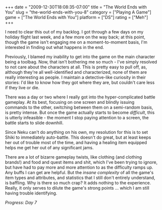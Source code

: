 +++
date = "2009-12-30T18:08:35-07:00"
title = "The World Ends with You"
slug = "the-world-ends-with-you-8"
category = ["Playing A Game"]
game = ["The World Ends with You"]
platform = ["DS"]
rating = ["Meh"]
+++

I need to clear this out of my backlog.  I got through a few days on my holiday flight last week, and a few more on the way back; at this point, though the game isn't engaging me on a moment-to-moment basis, I'm interested in finding out what happens in the end.

Previously, I blamed my inability to get into the game on the main character being a toolbag.  Now, that isn't bothering me so much - I've simply resolved to not care about the characters at all.  This is pretty easy to pull off, as, although they're all well-identified and characterized, none of them are really interesting as people.  I maintain a detective-like curiosity in their stories: I'd like to know how they got where they are, but couldn't care less if they live or die.

There was a day or two where I really got into the hyper-complicated battle gameplay.  At its best, focusing on one screen and blindly issuing commands to the other, switching between them on a semi-random basis, is pretty intense.  But once the game actually starts to become <i>difficult</i>, this is utterly infeasible - the moment I stop paying attention to a screen, the battle starts to slide downhill.

Since Neku can't do anything on his own, my resolution for this is to set Shiki to immediately auto-battle.  This doesn't do great, but at least keeps her out of trouble most of the time, and having a healing item equipped helps me get her out of any significant jams.

There are a lot of bizarre gameplay twists, like clothing (and clothing brands!) and food and quest items and shit, which I've been trying to ignore, but have had to pay more and more attention to as the difficulty ramps up.  Any buffs I can get are helpful.  But the <i>insane complexity</i> of all the game's item types and attributes, and statistics that I still don't entirely understand, is baffling.  Why is there so much crap?  It adds nothing to the experience.  Really, it only serves to dilute the game's strong points ... which I am still having trouble identifying.

<i>Progress: Day 7</i>